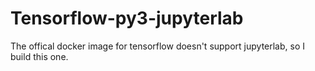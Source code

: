 # Tensorflow-py3-jupyterlab
The offical docker image for tensorflow doesn't support jupyterlab, so I build this one.